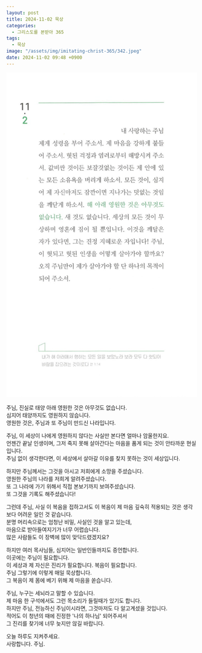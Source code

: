 ```yaml
---
layout: post
title: 2024-11-02 묵상
categories:
  - 그리스도를 본받아 365
tags:
  - 묵상
image: "/assets/img/imitating-christ-365/342.jpeg"
date: 2024-11-02 09:48 +0900
---
```


![image](/assets/img/imitating-christ-365/342.jpeg)

주님, 진실로 태양 아래 영원한 것은 아무것도 없습니다.  
심지어 태양까지도 영원하지 않습니다.  
영원한 것은, 주님과 또 주님이 만드신 나라입니다.

주님, 이 세상이 나에게 영원하지 않다는 사실만 본다면 얼마나 암울한지요.  
언젠간 끝날 인생이며, 그저 죽지 못해 살아간다는 마음을 품게 되는 것이 안타까운 현실입니다.  
주님 없이 생각한다면, 이 세상에서 살아갈 이유를 찾지 못하는 것이 세상입니다.

하지만 주님께서는 그것을 아시고 저희에게 소망을 주셨습니다.  
영원한 주님의 나라를 저희게 알려주셨습니다.  
또 그 나라에 가기 위해서 직접 본보기까지 보여주셨습니다.  
또 그것을 기록도 해주셨습니다!

그런데 주님, 사실 이 복음을 접하고서도 이 복음이 제 마음 깊숙히 적용되는 것은 생각보다 어려운 일인 것 같습니다.  
분명 머리속으로는 엄청난 비밀, 사실인 것을 알고 있는데,  
마음으로 받아들여지기가 너무 어렵습니다.  
많은 사람들도 이 장벽에 많이 맞닥드렸겠지요?

하지만 여러 목사님들, 심지어는 일반인들까지도 증언합니다.  
이곳에는 주님이 필요합니다.  
이 세상과 제 자신은 진리가 필요합니다. 복음이 필요합니다.  
주님 그렇기에 이렇게 매일 묵상합니다.  
그 복음이 제 몸에 베기 위해 제 마음을 쏟습니다.

주님, 누구는 세뇌라고 말할 수 있습니다.  
제 마음 한 구석에서도 그런 목소리가 들릴때가 있기도 합니다.  
하지만 주님, 전능하신 주님이시라면, 그것마저도 다 알고계셨을 것입니다.  
적어도 이 청년의 때에 진정한 '나의 하나님' 되어주셔서  
그 진리를 찾기에 너무 늦지만 않길 바랍니다.

오늘 하루도 지켜주세요.  
사랑합니다. 주님.
